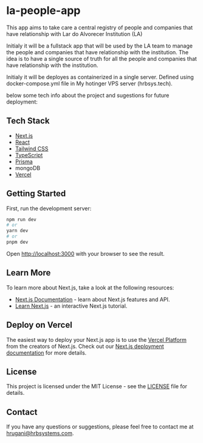 # la-people-app

This app aims to take care a central registry of people and companies that have relationship with Lar do Alvorecer Institution (LA)

Initialy it will be a fullstack app that will be used by the LA team to manage the people and companies that have relationship with the institution.
The idea is to have a single source of truth for all the people and companies that have relationship with the institution.

Initialy it will be deployes as containerized in a single server. Defined using docker-compose.yml file in My hotinger VPS server (hrbsys.tech).

below some tech info about the project and sugestions for future deployment:  

## Tech Stack
- [Next.js](https://nextjs.org/)
- [React](https://reactjs.org/)
- [Tailwind CSS](https://tailwindcss.com/)
- [TypeScript](https://www.typescriptlang.org/)
- [Prisma](https://www.prisma.io/)
- mongoDB
- [Vercel](https://vercel.com/)
## Getting Started
First, run the development server:
```bash
npm run dev
# or
yarn dev
# or
pnpm dev
```  
Open [http://localhost:3000](http://localhost:3000) with your browser to see the result.
## Learn More
To learn more about Next.js, take a look at the following resources:
- [Next.js Documentation](https://nextjs.org/docs) - learn about Next.js features and API.
- [ Learn Next.js](https://nextjs.org/learn) -
an interactive Next.js tutorial.
## Deploy on Vercel
The easiest way to deploy your Next.js app is to use the [Vercel Platform](https://vercel.com/new?utm_medium=default-template&filter=next.js&utm_source=create-next-app&utm_campaign=create-next-app-readme) from the creators of Next.js.
Check out our [Next.js deployment documentation](https://nextjs.org/docs/deployment) for more details.
## License
This project is licensed under the MIT License - see the [LICENSE](LICENSE) file for details.
## Contact
If you have any questions or suggestions, please feel free to contact me at [hrugani@hrbsystems.com](mailto:hrugani@hrbsystems.com).



